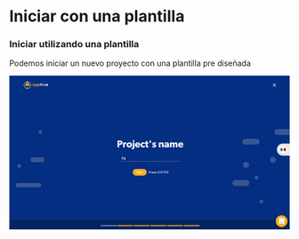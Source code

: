 # Iniciar con una plantilla

### Iniciar utilizando una plantilla

Podemos iniciar un nuevo proyecto con una plantilla pre diseñada

![](../.gitbook/assets/gif-new-project.gif)

